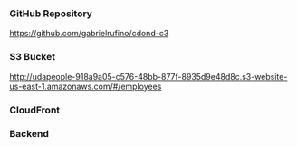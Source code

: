 ### GitHub Repository

https://github.com/gabrielrufino/cdond-c3

### S3 Bucket

http://udapeople-918a9a05-c576-48bb-877f-8935d9e48d8c.s3-website-us-east-1.amazonaws.com/#/employees

### CloudFront

### Backend